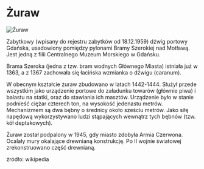 # Żuraw

![Żuraw](http://upload.wikimedia.org/wikipedia/commons/6/63/Pl_gdansk_zuraw_dlugiepobrzeze2006.jpg)

Zabytkowy (wpisany do rejestru zabytków od 18.12.1959) dźwig portowy Gdańska, usadowiony pomiędzy pylonami Bramy Szerokiej nad Motławą. Jest jedną z filii Centralnego Muzeum Morskiego w Gdańsku.

Brama Szeroka (jedna z tzw. bram wodnych Głównego Miasta) istniała już w 1363, a z 1367 zachowała się łacińska wzmianka o dźwigu (caranum).

W obecnym kształcie żuraw zbudowano w latach 1442-1444. Służył przede wszystkim jako urządzenie portowe do załadunku towarów (głównie piwa) i balastu na statki, oraz do stawiania ich masztów. Urządzenie było w stanie podnieść ciężar czterech ton, na wysokość jedenastu metrów. Mechanizmem są dwa bębny o średnicy około sześciu metrów. Jako siłę napędową wykorzystywano ludzi stąpających wewnątrz tych bębnów (tzw. kół deptakowych).

Żuraw został podpalony w 1945, gdy miasto zdobyła Armia Czerwona. Ocalały mury okalające drewnianą konstrukcję. Po II wojnie światowej zrekonstruowano część drewnianą.

źródło: wikipedia
